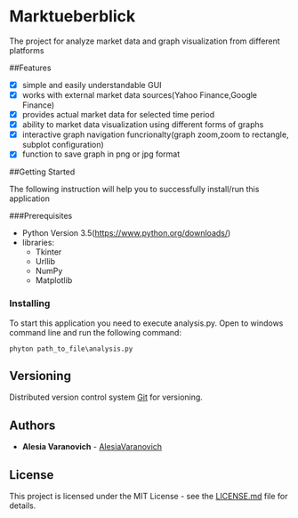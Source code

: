 # Marktueberblick

The project for analyze market data and graph visualization from different platforms 

##Features
- [x] simple and easily understandable GUI
- [x] works with external market data sources(Yahoo Finance,Google Finance)
- [x] provides actual market data for selected time period
- [x] ability to market data visualization using different forms of graphs
- [x] interactive graph navigation funcrionalty(graph zoom,zoom to rectangle, subplot configuration)
- [x] function to save graph in png or jpg format

##Getting Started

The following instruction will help you to successfully install/run this application

###Prerequisites

- Python Version 3.5(https://www.python.org/downloads/)
- libraries: 
	* Tkinter 
	* Urllib
	* NumPy
	* Matplotlib 

### Installing

To start this application you need to execute analysis.py. Open to windows command line and run the following command:

```
phyton path_to_file\analysis.py
``` 

## Versioning

Distributed version control system  [Git](https://git-scm.com/) for versioning.

## Authors

* **Alesia Varanovich** - [AlesiaVaranovich](https://github.com/AlesiaVaranovich)

## License

This project is licensed under the MIT License - see the [LICENSE.md](LICENSE.md) file for details.
